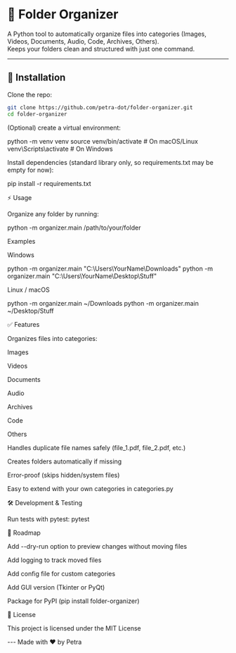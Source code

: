 # 📂 Folder Organizer

A Python tool to automatically organize files into categories (Images, Videos, Documents, Audio, Code, Archives, Others).  
Keeps your folders clean and structured with just one command.

---

## 🚀 Installation

Clone the repo:

```bash
git clone https://github.com/petra-dot/folder-organizer.git
cd folder-organizer
```

(Optional) create a virtual environment:

python -m venv venv
source venv/bin/activate # On macOS/Linux
venv\Scripts\activate # On Windows

Install dependencies (standard library only, so requirements.txt may be empty for now):

pip install -r requirements.txt

⚡ Usage

Organize any folder by running:

python -m organizer.main /path/to/your/folder

Examples

Windows

python -m organizer.main "C:\Users\YourName\Downloads"
python -m organizer.main "C:\Users\YourName\Desktop\Stuff"

Linux / macOS

python -m organizer.main ~/Downloads
python -m organizer.main ~/Desktop/Stuff

✅ Features

Organizes files into categories:

Images

Videos

Documents

Audio

Archives

Code

Others

Handles duplicate file names safely (file_1.pdf, file_2.pdf, etc.)

Creates folders automatically if missing

Error-proof (skips hidden/system files)

Easy to extend with your own categories in categories.py

🛠️ Development & Testing

Run tests with pytest:
pytest

📌 Roadmap

Add --dry-run option to preview changes without moving files

Add logging to track moved files

Add config file for custom categories

Add GUI version (Tkinter or PyQt)

Package for PyPI (pip install folder-organizer)

📜 License

This project is licensed under the MIT License

--- Made with ❤️ by Petra
